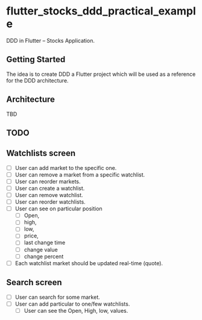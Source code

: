 # flutter_stocks_ddd_practical_example

DDD in Flutter – Stocks Application.

## Getting Started

The idea is to create DDD a Flutter project which will be used as a reference for the DDD architecture.

## Architecture
TBD

## TODO
## Watchlists screen
- [ ] User can add market to the specific one.
- [ ] User can remove a market from a specific watchlist.
- [ ] User can reorder markets.
- [ ] User can create a watchlist.
- [ ] User can remove watchlist.
- [ ] User can reorder watchlists.
- [ ] User can see on particular position
    - [ ] Open,
    - [ ] high,
    - [ ] low,
    - [ ] price,
    - [ ] last change time
    - [ ] change value
    - [ ] change percent
- [ ] Each watchlist market should be updated real-time (quote).

## Search screen
- [ ] User can search for some market.
- [ ] User can add particular to one/few watchlists.
    - [ ] User can see the Open, High, low, values.